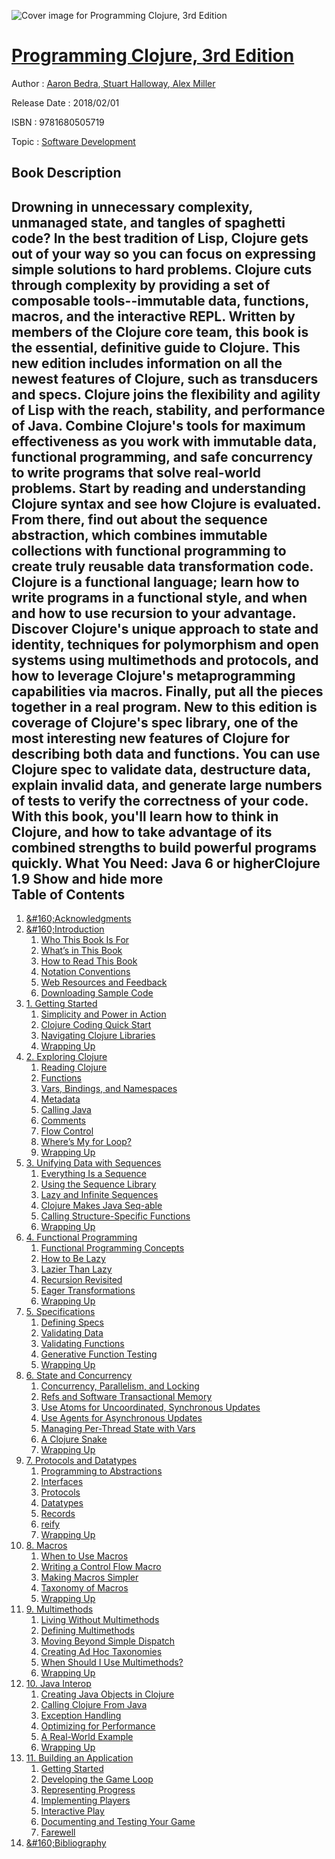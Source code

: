 ![Cover image for Programming Clojure, 3rd Edition](https://imgdetail.ebookreading.net/cover/cover/software_development/EB9781680505719.jpg)

[Programming Clojure, 3rd Edition](https://ebookreading.net/view/book/Programming+Clojure%2C+3rd+Edition-EB9781680505719_1.html "Programming Clojure, 3rd Edition")
====================================================================================================================

Author : [Aaron Bedra](https://ebookreading.net/search/author/Aaron+Bedra),[ Stuart Halloway](https://ebookreading.net/search/author/+Stuart+Halloway),[ Alex Miller](https://ebookreading.net/search/author/+Alex+Miller)

Release Date : 2018/02/01

ISBN : 9781680505719

Topic : [Software Development](https://ebookreading.net/search/category/software-development)

Book Description
-----------------

 Drowning in unnecessary complexity, unmanaged state, and tangles of spaghetti code? In the best tradition of Lisp, Clojure gets out of your way so you can focus on expressing simple solutions to hard problems. Clojure cuts through complexity by providing a set of composable tools--immutable data, functions, macros, and the interactive REPL. Written by members of the Clojure core team, this book is the essential, definitive guide to Clojure. This new edition includes information on all the newest features of Clojure, such as transducers and specs.
Clojure joins the flexibility and agility of Lisp with the reach, stability, and performance of Java. Combine Clojure's tools for maximum effectiveness as you work with immutable data, functional programming, and safe concurrency to write programs that solve real-world problems.
Start by reading and understanding Clojure syntax and see how Clojure is evaluated. From there, find out about the sequence abstraction, which combines immutable collections with functional programming to create truly reusable data transformation code. Clojure is a functional language; learn how to write programs in a functional style, and when and how to use recursion to your advantage. Discover Clojure's unique approach to state and identity, techniques for polymorphism and open systems using multimethods and protocols, and how to leverage Clojure's metaprogramming capabilities via macros. Finally, put all the pieces together in a real program.
New to this edition is coverage of Clojure's spec library, one of the most interesting new features of Clojure for describing both data and functions. You can use Clojure spec to validate data, destructure data, explain invalid data, and generate large numbers of tests to verify the correctness of your code.
With this book, you'll learn how to think in Clojure, and how to take advantage of its combined strengths to build powerful programs quickly.
What You Need:
Java 6 or higherClojure 1.9        Show and hide more                
Table of Contents
-----------------

1. [&amp;#160;Acknowledgments](https://ebookreading.net/view/book/Programming+Clojure%2C+3rd+Edition-EB9781680505719_6.html#chp.acknowledgments)
1. [&amp;#160;Introduction](https://ebookreading.net/view/book/Programming+Clojure%2C+3rd+Edition-EB9781680505719_7.html#d24e139)
    1. [Who This Book Is For](https://ebookreading.net/view/book/Programming+Clojure%2C+3rd+Edition-EB9781680505719_8.html#sec.whoThisBookIsFo)
    1. [What’s in This Book](https://ebookreading.net/view/book/Programming+Clojure%2C+3rd+Edition-EB9781680505719_9.html#sec.whatIsInThisBoo)
    1. [How to Read This Book](https://ebookreading.net/view/book/Programming+Clojure%2C+3rd+Edition-EB9781680505719_10.html#sec.howtoReadThisBo)
    1. [Notation Conventions](https://ebookreading.net/view/book/Programming+Clojure%2C+3rd+Edition-EB9781680505719_11.html#sec.notationConvent)
    1. [Web Resources and Feedback](https://ebookreading.net/view/book/Programming+Clojure%2C+3rd+Edition-EB9781680505719_12.html#sec.webResources)
    1. [Downloading Sample Code](https://ebookreading.net/view/book/Programming+Clojure%2C+3rd+Edition-EB9781680505719_13.html#sec.downloadingSamp)
1. [1. Getting Started](https://ebookreading.net/view/book/Programming+Clojure%2C+3rd+Edition-EB9781680505719_14.html#chp.gettingStarted)
    1. [Simplicity and Power in Action](https://ebookreading.net/view/book/Programming+Clojure%2C+3rd+Edition-EB9781680505719_15.html#sec.simplicityAndPo)
    1. [Clojure Coding Quick Start](https://ebookreading.net/view/book/Programming+Clojure%2C+3rd+Edition-EB9781680505719_16.html#sec.installingCloju)
    1. [Navigating Clojure Libraries](https://ebookreading.net/view/book/Programming+Clojure%2C+3rd+Edition-EB9781680505719_17.html#sec.exploringClojur)
    1. [Wrapping Up](https://ebookreading.net/view/book/Programming+Clojure%2C+3rd+Edition-EB9781680505719_18.html#sec.wrappingUp)
1. [2. Exploring Clojure](https://ebookreading.net/view/book/Programming+Clojure%2C+3rd+Edition-EB9781680505719_19.html#chp.exploring)
    1. [Reading Clojure](https://ebookreading.net/view/book/Programming+Clojure%2C+3rd+Edition-EB9781680505719_20.html#sec.reading)
    1. [Functions](https://ebookreading.net/view/book/Programming+Clojure%2C+3rd+Edition-EB9781680505719_21.html#sec.functions)
    1. [Vars, Bindings, and Namespaces](https://ebookreading.net/view/book/Programming+Clojure%2C+3rd+Edition-EB9781680505719_22.html#sec.bindingsAndName)
    1. [Metadata](https://ebookreading.net/view/book/Programming+Clojure%2C+3rd+Edition-EB9781680505719_23.html#sec.metadata)
    1. [Calling Java](https://ebookreading.net/view/book/Programming+Clojure%2C+3rd+Edition-EB9781680505719_24.html#sec.callingJava)
    1. [Comments](https://ebookreading.net/view/book/Programming+Clojure%2C+3rd+Edition-EB9781680505719_25.html#d24e8245)
    1. [Flow Control](https://ebookreading.net/view/book/Programming+Clojure%2C+3rd+Edition-EB9781680505719_26.html#sec.flowControl)
    1. [Where’s My for Loop?](https://ebookreading.net/view/book/Programming+Clojure%2C+3rd+Edition-EB9781680505719_27.html#sec.wheresMyForLoop)
    1. [Wrapping Up](https://ebookreading.net/view/book/Programming+Clojure%2C+3rd+Edition-EB9781680505719_28.html#d24e9453)
1. [3. Unifying Data with Sequences](https://ebookreading.net/view/book/Programming+Clojure%2C+3rd+Edition-EB9781680505719_29.html#chp.sequences)
    1. [Everything Is a Sequence](https://ebookreading.net/view/book/Programming+Clojure%2C+3rd+Edition-EB9781680505719_30.html#sec.everythingisaSe)
    1. [Using the Sequence Library](https://ebookreading.net/view/book/Programming+Clojure%2C+3rd+Edition-EB9781680505719_31.html#sec.sequenceFunctio)
    1. [Lazy and Infinite Sequences](https://ebookreading.net/view/book/Programming+Clojure%2C+3rd+Edition-EB9781680505719_32.html#sec.lazySequences)
    1. [Clojure Makes Java Seq-able](https://ebookreading.net/view/book/Programming+Clojure%2C+3rd+Edition-EB9781680505719_33.html#sec.clojureMakesJav)
    1. [Calling Structure-Specific Functions](https://ebookreading.net/view/book/Programming+Clojure%2C+3rd+Edition-EB9781680505719_34.html#sec.structureSpecif)
    1. [Wrapping Up](https://ebookreading.net/view/book/Programming+Clojure%2C+3rd+Edition-EB9781680505719_35.html#sec.sequences.wrapp)
1. [4. Functional Programming](https://ebookreading.net/view/book/Programming+Clojure%2C+3rd+Edition-EB9781680505719_36.html#chp.functionalProgr)
    1. [Functional Programming Concepts](https://ebookreading.net/view/book/Programming+Clojure%2C+3rd+Edition-EB9781680505719_37.html#sec.functionalProgr)
    1. [How to Be Lazy](https://ebookreading.net/view/book/Programming+Clojure%2C+3rd+Edition-EB9781680505719_38.html#sec.howToBeLazy)
    1. [Lazier Than Lazy](https://ebookreading.net/view/book/Programming+Clojure%2C+3rd+Edition-EB9781680505719_39.html#sec.beingLazierThan)
    1. [Recursion Revisited](https://ebookreading.net/view/book/Programming+Clojure%2C+3rd+Edition-EB9781680505719_40.html#sec.recursionRevisi)
    1. [Eager Transformations](https://ebookreading.net/view/book/Programming+Clojure%2C+3rd+Edition-EB9781680505719_41.html#sec.eager)
    1. [Wrapping Up](https://ebookreading.net/view/book/Programming+Clojure%2C+3rd+Edition-EB9781680505719_42.html#sec.fp.wrappingUp)
1. [5. Specifications](https://ebookreading.net/view/book/Programming+Clojure%2C+3rd+Edition-EB9781680505719_43.html#chp.spec)
    1. [Defining Specs](https://ebookreading.net/view/book/Programming+Clojure%2C+3rd+Edition-EB9781680505719_44.html#d24e19273)
    1. [Validating Data](https://ebookreading.net/view/book/Programming+Clojure%2C+3rd+Edition-EB9781680505719_45.html#d24e19436)
    1. [Validating Functions](https://ebookreading.net/view/book/Programming+Clojure%2C+3rd+Edition-EB9781680505719_46.html#d24e20567)
    1. [Generative Function Testing](https://ebookreading.net/view/book/Programming+Clojure%2C+3rd+Edition-EB9781680505719_47.html#d24e21495)
    1. [Wrapping Up](https://ebookreading.net/view/book/Programming+Clojure%2C+3rd+Edition-EB9781680505719_48.html#d24e22134)
1. [6. State and Concurrency](https://ebookreading.net/view/book/Programming+Clojure%2C+3rd+Edition-EB9781680505719_49.html#chp.concurrency)
    1. [Concurrency, Parallelism, and Locking](https://ebookreading.net/view/book/Programming+Clojure%2C+3rd+Edition-EB9781680505719_50.html#sec.theProblemwithL)
    1. [Refs and Software Transactional Memory](https://ebookreading.net/view/book/Programming+Clojure%2C+3rd+Edition-EB9781680505719_51.html#sec.softwareTransac)
    1. [Use Atoms for Uncoordinated, Synchronous Updates](https://ebookreading.net/view/book/Programming+Clojure%2C+3rd+Edition-EB9781680505719_52.html#sec.atoms)
    1. [Use Agents for Asynchronous Updates](https://ebookreading.net/view/book/Programming+Clojure%2C+3rd+Edition-EB9781680505719_53.html#sec.agents)
    1. [Managing Per-Thread State with Vars](https://ebookreading.net/view/book/Programming+Clojure%2C+3rd+Edition-EB9781680505719_54.html#sec.dynamicBinding)
    1. [A Clojure Snake](https://ebookreading.net/view/book/Programming+Clojure%2C+3rd+Edition-EB9781680505719_55.html#sec.aClojureSnake)
    1. [Wrapping Up](https://ebookreading.net/view/book/Programming+Clojure%2C+3rd+Edition-EB9781680505719_56.html#sec.concurrency.wra)
1. [7. Protocols and Datatypes](https://ebookreading.net/view/book/Programming+Clojure%2C+3rd+Edition-EB9781680505719_57.html#chp.protocols)
    1. [Programming to Abstractions](https://ebookreading.net/view/book/Programming+Clojure%2C+3rd+Edition-EB9781680505719_58.html#sec.abstractions)
    1. [Interfaces](https://ebookreading.net/view/book/Programming+Clojure%2C+3rd+Edition-EB9781680505719_59.html#sec.interfaces)
    1. [Protocols](https://ebookreading.net/view/book/Programming+Clojure%2C+3rd+Edition-EB9781680505719_60.html#sec.protocols)
    1. [Datatypes](https://ebookreading.net/view/book/Programming+Clojure%2C+3rd+Edition-EB9781680505719_61.html#sec.datatypes)
    1. [Records](https://ebookreading.net/view/book/Programming+Clojure%2C+3rd+Edition-EB9781680505719_62.html#sec.records)
    1. [reify](https://ebookreading.net/view/book/Programming+Clojure%2C+3rd+Edition-EB9781680505719_63.html#sec.reify)
    1. [Wrapping Up](https://ebookreading.net/view/book/Programming+Clojure%2C+3rd+Edition-EB9781680505719_64.html#sec.protocolsWrapUp)
1. [8. Macros](https://ebookreading.net/view/book/Programming+Clojure%2C+3rd+Edition-EB9781680505719_65.html#chp.macros)
    1. [When to Use Macros](https://ebookreading.net/view/book/Programming+Clojure%2C+3rd+Edition-EB9781680505719_66.html#sec.whenToUseMacros)
    1. [Writing a Control Flow Macro](https://ebookreading.net/view/book/Programming+Clojure%2C+3rd+Edition-EB9781680505719_67.html#sec.writingaControl)
    1. [Making Macros Simpler](https://ebookreading.net/view/book/Programming+Clojure%2C+3rd+Edition-EB9781680505719_68.html#sec.makingMacrosSim)
    1. [Taxonomy of Macros](https://ebookreading.net/view/book/Programming+Clojure%2C+3rd+Edition-EB9781680505719_69.html#sec.macroTaxonomy)
    1. [Wrapping Up](https://ebookreading.net/view/book/Programming+Clojure%2C+3rd+Edition-EB9781680505719_70.html#sec.macros.wrapping)
1. [9. Multimethods](https://ebookreading.net/view/book/Programming+Clojure%2C+3rd+Edition-EB9781680505719_71.html#chp.multimethods)
    1. [Living Without Multimethods](https://ebookreading.net/view/book/Programming+Clojure%2C+3rd+Edition-EB9781680505719_72.html#sec.livingWithoutMu)
    1. [Defining Multimethods](https://ebookreading.net/view/book/Programming+Clojure%2C+3rd+Edition-EB9781680505719_73.html#sec.definingMultime)
    1. [Moving Beyond Simple Dispatch](https://ebookreading.net/view/book/Programming+Clojure%2C+3rd+Edition-EB9781680505719_74.html#sec.beyondSimpleDis)
    1. [Creating Ad Hoc Taxonomies](https://ebookreading.net/view/book/Programming+Clojure%2C+3rd+Edition-EB9781680505719_75.html#sec.creatingAdHocTa)
    1. [When Should I Use Multimethods?](https://ebookreading.net/view/book/Programming+Clojure%2C+3rd+Edition-EB9781680505719_76.html#sec.whenShouldIUseM)
    1. [Wrapping Up](https://ebookreading.net/view/book/Programming+Clojure%2C+3rd+Edition-EB9781680505719_77.html#sec.multimethodWrap)
1. [10. Java Interop](https://ebookreading.net/view/book/Programming+Clojure%2C+3rd+Edition-EB9781680505719_78.html#chp.javaInterop)
    1. [Creating Java Objects in Clojure](https://ebookreading.net/view/book/Programming+Clojure%2C+3rd+Edition-EB9781680505719_79.html#sec.javaObjects)
    1. [Calling Clojure From Java](https://ebookreading.net/view/book/Programming+Clojure%2C+3rd+Edition-EB9781680505719_80.html#sec.callingClojure)
    1. [Exception Handling](https://ebookreading.net/view/book/Programming+Clojure%2C+3rd+Edition-EB9781680505719_81.html#sec.exceptionHandli)
    1. [Optimizing for Performance](https://ebookreading.net/view/book/Programming+Clojure%2C+3rd+Edition-EB9781680505719_82.html#sec.optimizing)
    1. [A Real-World Example](https://ebookreading.net/view/book/Programming+Clojure%2C+3rd+Edition-EB9781680505719_83.html#sec.pinger)
    1. [Wrapping Up](https://ebookreading.net/view/book/Programming+Clojure%2C+3rd+Edition-EB9781680505719_84.html#sec.advancedJavaWra)
1. [11. Building an Application](https://ebookreading.net/view/book/Programming+Clojure%2C+3rd+Edition-EB9781680505719_85.html#chp.applications)
    1. [Getting Started](https://ebookreading.net/view/book/Programming+Clojure%2C+3rd+Edition-EB9781680505719_86.html#d24e39028)
    1. [Developing the Game Loop](https://ebookreading.net/view/book/Programming+Clojure%2C+3rd+Edition-EB9781680505719_87.html#d24e39070)
    1. [Representing Progress](https://ebookreading.net/view/book/Programming+Clojure%2C+3rd+Edition-EB9781680505719_88.html#d24e39185)
    1. [Implementing Players](https://ebookreading.net/view/book/Programming+Clojure%2C+3rd+Edition-EB9781680505719_89.html#d24e39336)
    1. [Interactive Play](https://ebookreading.net/view/book/Programming+Clojure%2C+3rd+Edition-EB9781680505719_90.html#d24e39586)
    1. [Documenting and Testing Your Game](https://ebookreading.net/view/book/Programming+Clojure%2C+3rd+Edition-EB9781680505719_91.html#d24e40121)
    1. [Farewell](https://ebookreading.net/view/book/Programming+Clojure%2C+3rd+Edition-EB9781680505719_92.html#d24e40625)
1. [&amp;#160;Bibliography](https://ebookreading.net/view/book/Programming+Clojure%2C+3rd+Edition-EB9781680505719_93.html#d24e40754)
